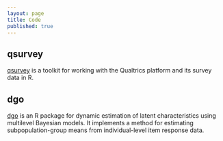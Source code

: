 ```yaml
---
layout: page
title: Code
published: true
---
```


## qsurvey

[qsurvey](../qsurvey) is a toolkit for working with the Qualtrics platform and
its survey data in R.

## dgo

[dgo](../dgo) is an R package for dynamic estimation of latent characteristics
using multilevel Bayesian models. It implements a method for estimating
subpopulation-group means from individual-level item response data.
